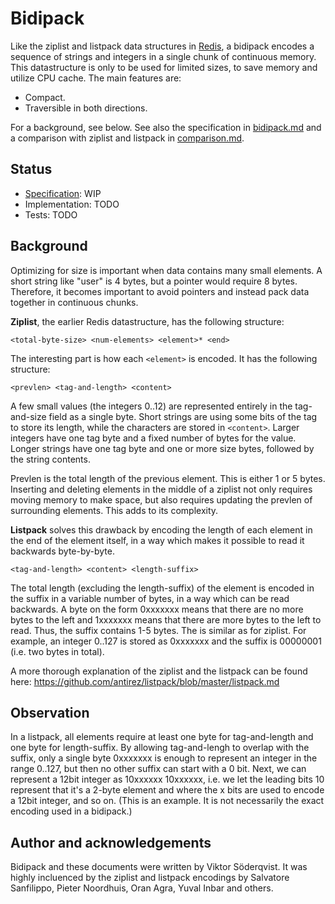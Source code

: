 # Bidipack

Like the ziplist and listpack data structures in [Redis](https://redis.io/), a
bidipack encodes a sequence of strings and integers in a single chunk of
continuous memory. This datastructure is only to be used for limited sizes, to
save memory and utilize CPU cache. The main features are:

* Compact.
* Traversible in both directions.

For a background, see below. See also the specification in
[bidipack.md](bidipack.md) and a comparison with ziplist and listpack in
[comparison.md](comparison.md).

## Status

* [Specification](bidipack.md): WIP
* Implementation: TODO
* Tests: TODO

## Background

Optimizing for size is important when data contains many small elements. A short
string like "user" is 4 bytes, but a pointer would require 8 bytes. Therefore,
it becomes important to avoid pointers and instead pack data together in
continuous chunks.

**Ziplist**, the earlier Redis datastructure, has the following structure:

    <total-byte-size> <num-elements> <element>* <end>

The interesting part is how each `<element>` is encoded. It has the following structure:

    <prevlen> <tag-and-length> <content>

A few small values (the integers 0..12) are represented entirely in the
tag-and-size field as a single byte. Short strings are using some bits of the
tag to store its length, while the characters are stored in `<content>`. Larger
integers have one tag byte and a fixed number of bytes for the value. Longer
strings have one tag byte and one or more size bytes, followed by the string
contents.

Prevlen is the total length of the previous element. This is either 1 or 5
bytes. Inserting and deleting elements in the middle of a ziplist not only
requires moving memory to make space, but also requires updating the prevlen of
surrounding elements. This adds to its complexity.

**Listpack** solves this drawback by encoding the length of each element in the end
of the element itself, in a way which makes it possible to read it backwards
byte-by-byte.

    <tag-and-length> <content> <length-suffix>

The total length (excluding the length-suffix) of the element is encoded in the
suffix in a variable number of bytes, in a way which can be read backwards. A
byte on the form 0xxxxxxx means that there are no more bytes to the left and
1xxxxxxx means that there are more bytes to the left to read. Thus, the suffix
contains 1-5 bytes. The <tag-and-length> is similar as for ziplist. For example,
an integer 0..127 is stored as 0xxxxxxx and the suffix is 00000001 (i.e. two
bytes in total).

A more thorough explanation of the ziplist and the listpack can be found here:
https://github.com/antirez/listpack/blob/master/listpack.md

## Observation

In a listpack, all elements require at least one byte for tag-and-length and one
byte for length-suffix. By allowing tag-and-lengh to overlap with the suffix,
only a single byte 0xxxxxxx is enough to represent an integer in the range
0..127, but then no other suffix can start with a 0 bit. Next, we can represent
a 12bit integer as 10xxxxxx 10xxxxxx, i.e. we let the leading bits 10 represent
that it's a 2-byte element and where the x bits are used to encode a 12bit
integer, and so on. (This is an example. It is not necessarily the exact
encoding used in a bidipack.)

## Author and acknowledgements

Bidipack and these documents were written by Viktor Söderqvist. It was highly
incluenced by the ziplist and listpack encodings by Salvatore Sanfilippo, Pieter
Noordhuis, Oran Agra, Yuval Inbar and others.